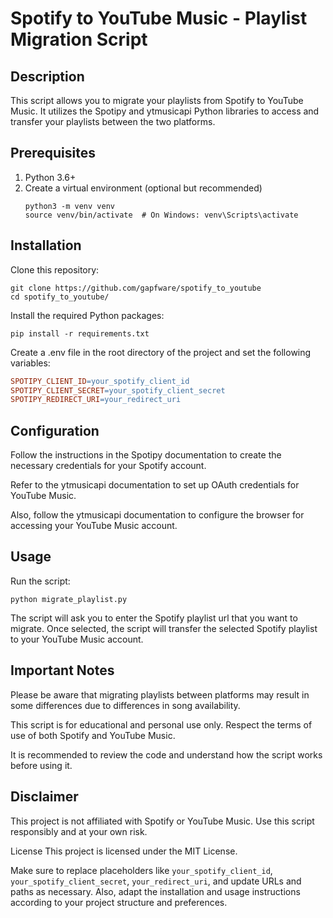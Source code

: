 # Spotify to YouTube Music - Playlist Migration Script

## Description

This script allows you to migrate your playlists from Spotify to YouTube Music. It utilizes the Spotipy and ytmusicapi Python libraries to access and transfer your playlists between the two platforms.

## Prerequisites

1. Python 3.6+
2. Create a virtual environment (optional but recommended)
   ```shell
   python3 -m venv venv
   source venv/bin/activate  # On Windows: venv\Scripts\activate
   ```

## Installation

Clone this repository:

```shell
git clone https://github.com/gapfware/spotify_to_youtube
cd spotify_to_youtube/
```

Install the required Python packages:

```shell
pip install -r requirements.txt
```

Create a .env file in the root directory of the project and set the following variables:

```makefile
SPOTIPY_CLIENT_ID=your_spotify_client_id
SPOTIPY_CLIENT_SECRET=your_spotify_client_secret
SPOTIPY_REDIRECT_URI=your_redirect_uri
```

## Configuration

Follow the instructions in the Spotipy documentation to create the necessary credentials for your Spotify account.

Refer to the ytmusicapi documentation to set up OAuth credentials for YouTube Music.

Also, follow the ytmusicapi documentation to configure the browser for accessing your YouTube Music account.

## Usage

Run the script:

```shell
python migrate_playlist.py
```

The script will ask you to enter the Spotify playlist url that you want to migrate.
Once selected, the script will transfer the selected Spotify playlist to your YouTube Music account.

## Important Notes

Please be aware that migrating playlists between platforms may result in some differences due to differences in song availability.

This script is for educational and personal use only. Respect the terms of use of both Spotify and YouTube Music.

It is recommended to review the code and understand how the script works before using it.

## Disclaimer

This project is not affiliated with Spotify or YouTube Music. Use this script responsibly and at your own risk.

License
This project is licensed under the MIT License.


Make sure to replace placeholders like `your_spotify_client_id`, `your_spotify_client_secret`, `your_redirect_uri`, and update URLs and paths as necessary. Also, adapt the installation and usage instructions according to your project structure and preferences.
